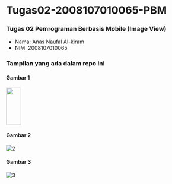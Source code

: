 # Tugas02-2008107010065-PBM
### Tugas 02 Pemrograman Berbasis Mobile (Image View)
- Nama: Anas Naufal Al-kiram
- NIM: 2008107010065

### Tampilan yang ada dalam repo ini
#### Gambar 1
<a href="url"><img src="https://user-images.githubusercontent.com/72111231/221695148-c01950d0-babb-446f-b769-15e33009bc2c.jpeg" height="100" width="40" ></a>
#### Gambar 2
![2](https://user-images.githubusercontent.com/72111231/221695154-0f5f033d-8d44-43d3-8973-ae1fbbdc7f71.jpeg)
#### Gambar 3
![3](https://user-images.githubusercontent.com/72111231/221695167-5addcc2d-7b8a-49a4-b7b1-afc5f9122a5d.jpeg )
